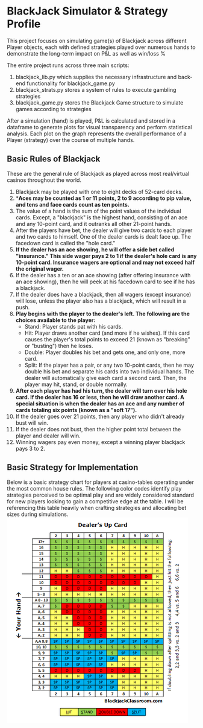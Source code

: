 # BlackJack Simulator & Strategy Profile
This project focuses on simulating game(s) of Blackjack across different Player objects, each with defined strategies played over numerous hands to demonstrate the long-term impact on P&L as well as win/loss %

The entire project runs across three main scripts:
1. blackjack_lib.py which supplies the necessary infrastructure and back-end functionality for blackjack_game.py 
2. blackjack_strats.py stores a system of rules to execute gambling strategies
3. blackjack_game.py stores the Blackjack Game structure to simulate games according to strategies

After a simulation (hand) is played, P&L is calculated and stored in a dataframe to generate plots for visual transparency and perform statistical analysis. Each plot on the graph represents the overall performance of a Player (strategy) over the course of multiple hands. 

## Basic Rules of Blackjack
These are the general rule of Blackjack as played across most real/virtual casinos throughout the world. <br/>

1. Blackjack may be played with one to eight decks of 52-card decks.
2. ***Aces may be counted as 1 or 11 points, 2 to 9 according to pip value, and tens and face cards count as ten points.**
3. The value of a hand is the sum of the point values of the individual cards. Except, a "blackjack" is the highest hand, consisting of an ace and any 10-point card, and it outranks all other 21-point hands.
4. After the players have bet, the dealer will give two cards to each player and two cards to himself. One of the dealer cards is dealt face up. The facedown card is called the "hole card."
5. **If the dealer has an ace showing, he will offer a side bet called "insurance." This side wager pays 2 to 1 if the dealer's hole card is any 10-point card. Insurance wagers are optional and may not exceed half the original wager.**
6. If the dealer has a ten or an ace showing (after offering insurance with an ace showing), then he will peek at his facedown card to see if he has a blackjack. 
7. If the dealer does have a blackjack, then all wagers (except insurance) will lose, unless the player also has a blackjack, which will result in a push. 
8. **Play begins with the player to the dealer's left. The following are the choices available to the player:** 
    - Stand: Player stands pat with his cards.
    - Hit: Player draws another card (and more if he wishes). If this card causes the player's total points to exceed 21 (known as  "breaking" or "busting") then he loses.
    - Double: Player doubles his bet and gets one, and only one, more card.
    - Split: If the player has a pair, or any two 10-point cards, then he may double his bet and separate his cards into two individual hands. The dealer will automatically give each card a second card. Then, the player may hit, stand, or double normally.
9. **After each player has had his turn, the dealer will turn over his hole card. If the dealer has 16 or less, then he will draw another card. A special situation is when the dealer has an ace and any number of cards totaling six points (known as a "soft 17").**
10. If the dealer goes over 21 points, then any player who didn't already bust will win.
11. If the dealer does not bust, then the higher point total between the player and dealer will win.
12. Winning wagers pay even money, except a winning player blackjack pays 3 to 2. 

## Basic Strategy for Implementation
Below is a basic strategy chart for players at casino-tables operating under the most common house rules. The following color codes identify play strategies perceived to be optimal play and are widely considered standard for new players looking to gain a competitive edge at the table. I will be referencing this table heavily when crafting strategies and allocating bet sizes during simulations.  <br/>
!['SimpleStrategy'](https://github.com/Raj9898/BlackJack_Simulator/blob/master/_strats_/Blackjack-Basic-Strategy-Chart.png) <br/> 

